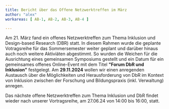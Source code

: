 ```yaml
---
title: Bericht über das Offene Netzwerktreffen im März
author: "alex"
workareas: [ AB-1, AB-2, AB-3, AB-4 ]

---
```


Am 21. März fand ein offenes Netzwerktreffen zum Thema Inklusion und Design-based Research (DBR) statt. In diesem Rahmen wurde die geplante Votragsreihe für das Sommersemester weiter geplant und darüber hinaus auch noch weitere Aktiviäten abgestimmt. So wurden die Weichen für die Ausrichtung eines gemeinsamen Symposiums gestellt und ein Datum für ein gemeinsames offenes Online-Event mit dem Titel **"Forum DbR und Inklusion"** festgelegt. Am **29.11.2024** wollen wir einen anregenden Austausch über die Möglichkeiten und Herausforderung von DbR im Kontext von Inklusion zwischen der Forschung und Bildungspraxis (inkl. Verwaltung) anregen.

Das nächste offene Netzwerktreffen zum Thema Inklusion und DbR findet wieder nach unserer Vortragsreihe, am 27.06.24 von 14:00 bis 16:00, statt.

